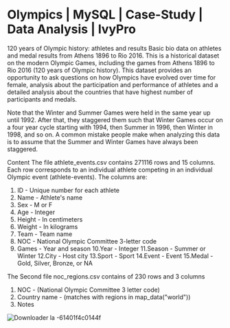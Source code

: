 # Olympics | MySQL | Case-Study | Data Analysis | IvyPro
120 years of Olympic history: athletes and results
Basic bio data on athletes and medal results from Athens 1896 to Rio 2016.
This is a historical dataset on the modern Olympic Games, including the games from Athens 1896 to Rio 2016 (120 years of Olympic history). This dataset provides an opportunity to ask questions on how Olympics have  evolved over time for female, analysis about the participation and performance of athletes and a detailed analysis about the countries that have highest number of participants and medals.

Note that the Winter and Summer Games were held in the same year up until 1992. After that, they staggered them such that Winter Games occur on a four year cycle starting with 1994, then Summer in 1996, then Winter in 1998, and so on. A common mistake people make when analyzing this data is to assume that the Summer and Winter Games have always been staggered.

Content
The file athlete_events.csv contains 271116 rows and 15 columns. Each row corresponds to an individual athlete competing in an individual Olympic event (athlete-events). The columns are:

1. ID - Unique number for each athlete
2. Name - Athlete's name
3. Sex - M or F
4. Age - Integer
5. Height - In centimeters
6. Weight - In kilograms
7. Team - Team name
8. NOC - National Olympic Committee 3-letter code
9. Games - Year and season
10.Year - Integer
11.Season - Summer or Winter
12.City - Host city
13.Sport - Sport
14.Event - Event
15.Medal - Gold, Silver, Bronze, or NA

The Second file noc_regions.csv contains of 230 rows and 3 columns 

1. NOC - (National Olympic Committee 3 letter code)
2. Country name - (matches with regions in map_data("world"))
3. Notes

![Downloader la -61401f4c0144f](https://user-images.githubusercontent.com/88396377/133193267-b7acedd9-f0ad-4f1c-b0ee-4f3b1b1058c8.jpg)
